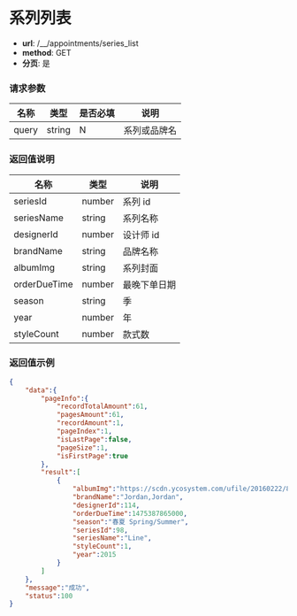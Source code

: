 系列列表
====

- **url**: /__/appointments/series_list
- **method**: GET
- **分页**: 是


### 请求参数

|  名称 |  类型  | 是否必填 |     说明     |
|-------|--------|----------|--------------|
| query | string | N        | 系列或品牌名 |

### 返回值说明

|     名称     |  类型  |     说明     |
|--------------|--------|--------------|
| seriesId     | number | 系列 id      |
| seriesName   | string | 系列名称     |
| designerId   | number | 设计师 id    |
| brandName    | string | 品牌名称     |
| albumImg     | string | 系列封面     |
| orderDueTime | number | 最晚下单日期 |
| season       | string | 季           |
| year         | number | 年           |
| styleCount   | number | 款式数       |


### 返回值示例

```json
{
    "data":{
        "pageInfo":{
            "recordTotalAmount":61,
            "pagesAmount":61,
            "recordAmount":1,
            "pageIndex":1,
            "isLastPage":false,
            "pageSize":1,
            "isFirstPage":true
        },
        "result":[
            {
                "albumImg":"https://scdn.ycosystem.com/ufile/20160222/85f74a3cf23246b5b98e9c1ac5ec6630",
                "brandName":"Jordan,Jordan",
                "designerId":114,
                "orderDueTime":1475387865000,
                "season":"春夏 Spring/Summer",
                "seriesId":98,
                "seriesName":"Line",
                "styleCount":1,
                "year":2015
            }
        ]
    },
    "message":"成功",
    "status":100
}
```
